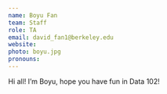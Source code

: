 ```yaml
---
name: Boyu Fan
team: Staff
role: TA
email: david_fan1@berkeley.edu
website:
photo: boyu.jpg
pronouns: 
---
```


Hi all! I’m Boyu, hope you have fun in Data 102!
